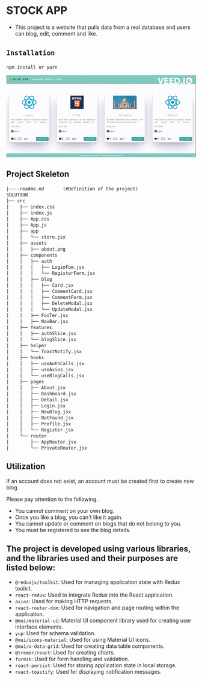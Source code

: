 # STOCK APP

- This project is a website that pulls data from a real database and users can blog, edit, comment and like.

## `Installation`

```
npm install or yarn
```

![Project Snapshot](Blog-app.gif)


## Project Skeleton

```
|----readme.md       (#Definition of the project)  
SOLUTION
├── src
|    ├── index.css
|    ├── index.js
|    ├── App.css
|    ├── App.js
|    ├── app
|    │   └── store.jsx
|    ├── assets
|    │   ├── about.png
|    ├── components
|    │   ├── auth
|    │   │   ├── LoginFom.jsx
|    │   │   └── RegisterForm.jsx
|    │   ├── blog
|    │   │   ├── Card.jsx
|    │   │   ├── CommentCard.jsx
|    │   │   ├── CommentForm.jsx
|    │   │   ├── DeleteModal.jsx
|    │   │   └── UpdateModal.jsx
|    │   ├── FooTer.jsx
|    │   ├── NavBar.jsx
|    ├── features
|    │   ├── authSlice.jsx
|    │   └── blogSlice.jsx
|    ├── helper
|    │   └── ToastNotify.jsx
|    ├── hooks
|    │   ├── useAuthCalls.jsx
|    │   ├── useAxios.jsx
|    │   └── useBlogCalls.jsx
|    ├── pages
|    │   ├── About.jsx
|    │   ├── Dashboard.jsx
|    │   ├── Detail.jsx
|    │   ├── Login.jsx
|    │   ├── NewBlog.jsx
|    │   ├── NotFound.jsx
|    │   ├── Profile.jsx
|    │   └── Register.jsx
|    └── router
|        ├── AppRouter.jsx
|        └── PrivateRouter.jsx
```

## Utilization

If an account does not exist, an account must be created first to create new blog.

Please pay attention to the following.

- You cannot comment on your own blog.
- Once you like a blog, you can't like it again.
- You cannot update or comment on blogs that do not belong to you.
- You must be registered to see the blog details.

## The project is developed using various libraries, and the libraries used and their purposes are listed below:

- `@reduxjs/toolkit`: Used for managing application state with Redux toolkit.
- `react-redux`: Used to integrate Redux into the React application.
- `axios`: Used for making HTTP requests.
- `react-router-dom`: Used for navigation and page routing within the application.
- `@mui/material-ui`: Material UI component library used for creating user interface elements.
- `yup`: Used for schema validation.
- `@mui/icons-material`: Used for using Material UI icons.
- `@mui/x-data-grid`: Used for creating data table components.
- `@tremor/react`: Used for creating charts.
- `formik`: Used for form handling and validation.
- `react-persist`: Used for storing application state in local storage.
- `react-toastify`: Used for displaying notification messages.


